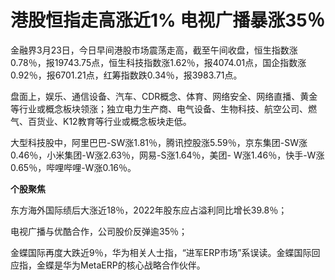 # 港股恒指走高涨近1% 电视广播暴涨35％

金融界3月23日，今日早间港股市场震荡走高，截至午间收盘，恒生指数涨0.78％，报19743.75点，恒生科技指数涨1.62％，报4074.01点，国企指数涨0.92％，报6701.21点，红筹指数跌0.34％，报3983.71点。

盘面上，娱乐、通信设备、汽车、CDR概念、体育、网络安全、网络直播、黄金等行业或概念板块领涨；独立电力生产商、电气设备、生物科技、航空公司、燃气、百货业、K12教育等行业或概念板块走低。

大型科技股中，阿里巴巴-SW涨1.81％，腾讯控股涨5.59％，京东集团-SW涨0.46％，小米集团-W涨2.63％，网易-S涨1.64％，美团-
W涨1.46％，快手-W涨0.65％，哔哩哔哩-W涨0.16％。

**个股聚焦**

东方海外国际绩后大涨近18％，2022年股东应占溢利同比增长39.8％；

电视广播与优酷合作，公司股价反弹逾35％；

金蝶国际再度大跌近9％，华为相关人士指，“进军ERP市场”系误读。金蝶国际回应指，金蝶是华为MetaERP的核心战略合作伙伴。


